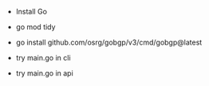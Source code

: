 
* Install Go

* go mod tidy

* go install github.com/osrg/gobgp/v3/cmd/gobgp@latest


* try main.go in cli 
* try main.go in api